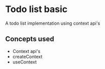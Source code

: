 # Todo list basic

A todo list implementation using context api's

## Concepts used
- Context api's
- createContext
- useContext